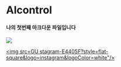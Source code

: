 # AIcontrol

#### 나의 첫번째 마크다운 파일입니다


<img src="https://img.shields.io/badge/GU stagram-E4405F?style=social&logo=instagram&logoColor=white"/>

<a href="https://www.instagram.com/gu_gubin/"><img src=GU stagram-E4405F?style=flat-square&logo=instagram&logoColor=white"/></a>
 

